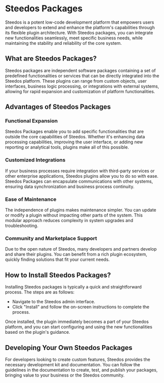 # Steedos Packages

Steedos is a potent low-code development platform that empowers users and developers to extend and enhance the platform's capabilities through its flexible plugin architecture. With Steedos packages, you can integrate new functionalities seamlessly, meet specific business needs, while maintaining the stability and reliability of the core system.

## What are Steedos Packages?

Steedos packages are independent software packages containing a set of predefined functionalities or services that can be directly integrated into the Steedos platform. These plugins can range from custom objects, user interfaces, business logic processing, or integrations with external systems, allowing for rapid expansion and customization of platform functionalities.

## Advantages of Steedos Packages

### Functional Expansion
Steedos Packages enable you to add specific functionalities that are outside the core capabilities of Steedos. Whether it's enhancing data processing capabilities, improving the user interface, or adding new reporting or analytical tools, plugins make all of this possible.

### Customized Integrations
If your business processes require integration with third-party services or other enterprise applications, Steedos plugins allow you to do so with ease. Steedos Packages can encapsulate communications with other systems, ensuring data synchronization and business process continuity.

### Ease of Maintenance
The independence of plugins makes maintenance simpler. You can update or modify a plugin without impacting other parts of the system. This modular approach reduces complexity in system upgrades and troubleshooting.

### Community and Marketplace Support
Due to the open nature of Steedos, many developers and partners develop and share their plugins. You can benefit from a rich plugin ecosystem, quickly finding solutions that fit your current needs.

## How to Install Steedos Packages?

Installing Steedos packages is typically a quick and straightforward process. The steps are as follows:

- Navigate to the Steedos admin interface.
- Click "Install" and follow the on-screen instructions to complete the process.

Once installed, the plugin immediately becomes a part of your Steedos platform, and you can start configuring and using the new functionalities based on the plugin's guidance.

## Developing Your Own Steedos Packages

For developers looking to create custom features, Steedos provides the necessary development kit and documentation. You can follow the guidelines in the documentation to create, test, and publish your packages, bringing value to your business or the Steedos community.